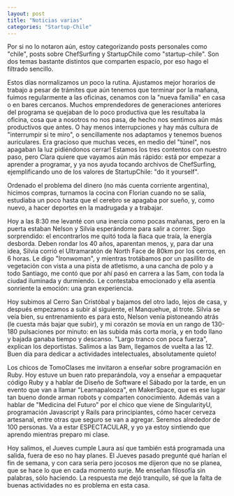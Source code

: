 ```yaml
---
layout: post
title: "Noticias varias"
categories: "Startup-Chile"
---
```


Por si no lo notaron aún, estoy categorizando posts personales como "chile",
posts sobre ChefSurfing y StartupChile como "startup-chile". Son dos temas
bastante distintos que comparten espacio, por eso hago el filtrado sencillo.

Estos días normalizamos un poco la rutina. Ajustamos mejor horarios de trabajo
a pesar de trámites que aún tenemos que terminar por la mañana, fuimos
regularmente a las oficinas, cenamos con la "nueva familia" en casa o en bares
cercanos. Muchos emprendedores de generaciones anteriores del programa se
quejaban de lo poco productiva que les resultaba la oficina, cosa que a
nosotros no nos pasa, de hecho nos sentimos aún más productivos que antes. O
hay menos interrupciones y hay más cultura de "interrumpir si te miro", o
sencillamente nos adaptamos y tenemos buenos auriculares. Era gracioso que
muchas veces, en medio del "túnel", nos apagaban la luz pidiéndonos cerrar!
Estamos los tres contentos con nuestro paso, pero Clara quiere que vayamos aún
más rápido: está por empezar a aprender a programar, y ya nos ayuda tocando
archivos de ChefSurfing, ejemplificando uno de los valores de StartupChile:
"do it yourself".

Ordenado el problema del dinero (no más cuenta corriente argentina), hicimos
compras, turnamos la cocina con Florian cuando no se salía, estudiaba un poco
hasta que el cerebro se apagaba por sueño, y, como nuevo, a hacer deportes en
la madrugada y a trabajar.

Hoy a las 8:30 me levanté con una inercia como pocas mañanas, pero en la
puerta estaban Nelson y Silvia esperándome para salir a correr. Sigo
sorprendido: el encontrarlos me quitó toda la fiaca que traía, la energía
desborda. Deben rondar los 40 años, aparentan menos, y, para dar una idea,
Silvia corrió el Ultramaratón de North Face de 80km por los cerros, en 6
horas. Le digo "Ironwoman", y mientras trotábamos por un pasillito de
vegetación con vista a una pista de atletismo, a una cancha de polo y a todo
Santiago, me contó que por ahí pasó en carrera a las 5am, con toda la ciudad
iluminada y durmiendo. Le contestaba emocionado y ella asentía sonriente la
emoción: una gran experiencia.

Hoy subimos al Cerro San Cristóbal y bajamos del otro lado, lejos de casa, y
después empezamos a subir al siguiente, el Manquehue, al trote. Silvia se veía
bien, su entrenamiento es para esto, Nelson venía pistoneando atrás (le cuesta
más bajar que subir), y mi corazón se movía en un rango de 130-180 pulsaciones
por minuto: en las subida más corta moría, y en todo llano y bajada ganaba
tiempo y descanso. "Largo tranco con poca fuerza", explican los deportistas.
Salimos a las 9am, llegamos de vuelta a las 12. Buen día para dedicar a
actividades intelectuales, absolutamente quieto!

Los chicos de TomoClases me invitaron a enseñar sobre programación en Ruby.
Hoy estuve un buen rato preparándola, voy a enseñar a empaquetar código Ruby y
a hablar de Diseño de Software el Sábado por la tarde, en un evento que van a
llamar "Learnapalooza", en MakerSpace, que es ese lugar tan bueno donde arman
robots y comparten conocimiento. Además van a hablar de "Medicina del Futuro"
por el chico que viene de SingularityU, programación Javascript y Rails para
principiantes, cómo hacer cerveza artesanal, entre otras que seguro se van a
agregar. Seremos alrededor de 100 personas. Va a estar ESPECTACULAR, y yo ya
estoy sintiendo que aprendo mientras preparo mi clase.

Hoy salimos, el Jueves cumple Laura así que también está programada una
salida, fuera de eso no hay planes. El Jueves pasado pregunté qué harían el
fin de semana, y con cara seria pero jocosos me dijeron que no se planea, que
se hace lo que en cada momento surje. Me enseñan filosofía sin palabras, sólo
haciendo. La respuesta me dejó tranquilo, sé que la falta de buenas
actividades no es problema en esta casa.
